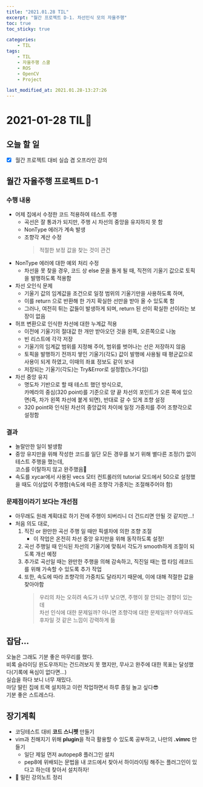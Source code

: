 ```yaml
---
title: "2021.01.28 TIL"
excerpt: "월간 프로젝트 D-1. 차선인식 모의 자율주행"
toc: true
toc_sticky: true

categories:
    - TIL 
tags:
    - TIL
    - 자율주행 스쿨
    - ROS
    - OpenCV
    - Project

last_modified_at: 2021.01.28-13:27:26  
---
```

 
# 2021-01-28 TIL📓
## 오늘 할 일
- [x] 월간 프로젝트 대비 실습 겸 오프라인 강의

## 월간 자율주행 프로젝트 D-1
### 수행 내용
- 어제 집에서 수정한 코드 적용하여 테스트 주행
    - 곡선은 잘 통과가 되지만, 주행 시 차선의 중앙을 유지하지 못 함
    - NonType 에러가 계속 발생
    - 조향각 계산 수정
        > 적절한 보정 값을 찾는 것이 관건
- NonType 에러에 대한 예외 처리 수정
    - 차선을 못 찾을 경우, 코드 상 else 문을 돌게 될 때, 직전의 기울기 값으로 토픽을 발행하도록 적용함
- 차선 오인식 문제
    - 기울기 값의 임계값을 조건으로 일정 범위의 기울기만을 사용하도록 하며,
    - 이를 return 으로 반환해 한 가지 확실한 선만을 받아 올 수 있도록 함
    - 그러나, 여전히 튀는 값들이 발생하게 되며, return 된 선이 확실한 선이라는 보장이 없음
- 허프 변환으로 인식한 차선에 대한 누계값 적용
    - 이전에 기울기의 절대값 한 개만 받아오던 것을 왼쪽, 오른쪽으로 나눔
    - 빈 리스트에 각각 저장
    - 기울기의 임계값 범위를 지정해 주어, 범위를 벗어나는 선은 저장하지 않음
    - 토픽을 발행하기 전까지 쌓인 기울기(각도) 값이 발행에 사용될 때 평균값으로 사용이 되게 하였고, 이때의 좌표 정보도 같이 보내
    - 저장되는 기울기(각도)는 Try&Error로 설정함(노가다임)
- 차선 중앙 유지
    - 명도차 기반으로 할 때 테스트 했던 방식으로,\
    카메라의 중심(320 point)를 기준으로 양 끝 차선의 포인트가 오른 쪽에 있으면(즉, 차가 왼쪽 차선에 붙게 되면), 반대로 갈 수 있게 조향 설정
    - 320 point와 인식된 차선의 중앙값의 차이에 일정 가중치를 주어 조향각으로 설정함

### 결과
- 놀랄만한 일이 발생함
- 중앙 유지만을 위해 작성한 코드를 일단 모든 경우를 보기 위해 별다른 조정(?) 없이 테스트 주행을 했는데,\
코스를 이탈하지 않고 완주했음😬
- 속도를 xycar에서 사용된 vecs 모터 컨트롤러의 tutorial 모드에서 50으로 설정했을 때도 이상없이 주행함(속도에 따른 조향각 가중치는 조절해주어야 함)

### 문제점이라기 보다는 개선점
- 아무래도 원래 계획대로 하기 전에 주행이 되버리니 더 건드리면 안될 것 같지만...!
- 처음 의도 대로,
    1. 직진 or 완만한 곡선 주행 일 때만 픽셀차에 의한 조향 조절
        - 이 작업은 온전히 차선 중앙 유지만을 위해 동작하도록 설정!
    2. 곡선 주행일 때 인식된 차선의 기울기에 맞춰서 각도가 smooth하게 조절이 되도록 개선 예정
    3. 추가로 곡선일 때는 완만한 주행을 의해 감속하고, 직진일 때는 랩 타임 레코드를 위해 가속할 수 있도록 추가 작업
    4. 또한, 속도에 따라 조향각의 가중치도 달라지기 때문에, 이에 대해 적절한 값을 찾아야함
        > 우리의 차는 오히려 속도가 너무 낮으면, 주행이 잘 안되는 경향이 있는데\
        > 차선 인식에 대한 문제일까? 아니면 조향각에 대한 문제일까? 아무래도 후자일 것 같은 느낌이 강력하게 듦

## 잡담...
오늘은 그래도 기분 좋은 마무리를 했다.\
비록 슬라이딩 윈도우까지는 건드려보지 못 했지만, 무사고 완주에 대한 목표는 달성했다(기록에 욕심이 없다면...)\
실습을 하다 보니 너무 재밌다.\
마당 딸린 집에 트랙 설치하고 이런 작업하면서 하루 종일 놀고 싶다😎\
기분 좋은 스트레스다.

## 장기계획
- 코딩테스트 대비 **코드 스니펫** 만들기
- vim과 친해지기 위해 **plugin**을 적극 활용할 수 있도록 공부하고, 나만의 **.vimrc** 만들기
    - 일단 제일 먼저 autopep8 플러그인 설치
    - pep8에 위배되는 문법을 내 코드에서 찾아서 하이라이팅 해주는 플러그인이 있다고 하는데 찾아서 설치하자!
- 💫 밀린 강의노트 정리
